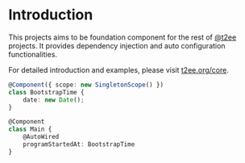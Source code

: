# Introduction

This projects aims to be foundation component for the rest of [@t2ee](https://github.com/t2ee) projects. It provides dependency injection and auto configuration functionalities.

For detailed introduction and examples, please visit [t2ee.org/core](http://t2ee.org/core).


```typescript
@Component({ scope: new SingletonScope() })
class BootstrapTime {
    date: new Date();
}

@Component
class Main {
    @AutoWired
    programStartedAt: BootstrapTime
}

```
